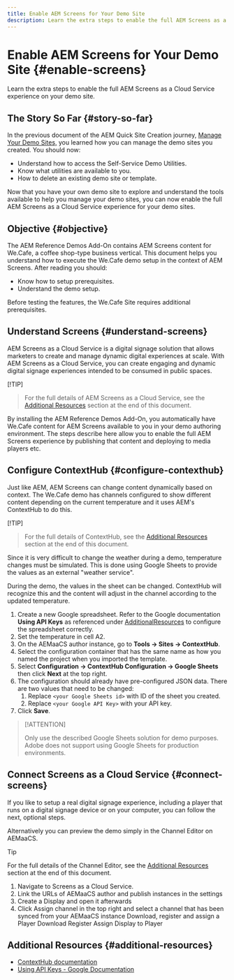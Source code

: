 ```yaml
---
title: Enable AEM Screens for Your Demo Site
description: Learn the extra steps to enable the full AEM Screens as a Cloud Service experience on your demo site.
---
```


# Enable AEM Screens for Your Demo Site {#enable-screens}

Learn the extra steps to enable the full AEM Screens as a Cloud Service experience on your demo site.

## The Story So Far {#story-so-far}

In the previous document of the AEM Quick Site Creation journey, [Manage Your Demo Sites,](manage.md) you learned how you can manage the demo sites you created. You should now:

* Understand how to access the Self-Service Demo Utilities.
* Know what utilities are available to you.
* How to delete an existing demo site or template.

Now that you have your own demo site to explore and understand the tools available to help you manage your demo sites, you can now enable the full AEM Screens as a Cloud Service experience for your demo sites.

## Objective {#objective}

The AEM Reference Demos Add-On contains AEM Screens content for We.Cafe, a coffee shop-type business vertical. This document helps you understand how to execute the We.Cafe demo setup in the context of AEM Screens. After reading you should:

* Know how to setup prerequisites.
* Understand the demo setup.

Before testing the features, the We.Cafe Site requires additional prerequisites.

## Understand Screens {#understand-screens}

AEM Screens as a Cloud Service is a digital signage solution that allows marketers to create and manage dynamic digital experiences at scale. With AEM Screens as a Cloud Service, you can create engaging and dynamic digital signage experiences intended to be consumed in public spaces.


[!TIP]
>
>For the full details of AEM Screens as a Cloud Service, see the [Additional Resources](#additional-resources) section at the end of this document.

By installing the AEM Reference Demos Add-On, you automatically have We.Cafe content for AEM Screens available to you in your demo authoring environment. The steps describe here allow you to enable the full AEM Screens experience by publishing that content and deploying to media players etc.

## Configure ContextHub {#configure-contexthub}

Just like AEM, AEM Screens can change content dynamically based on context. The We.Cafe demo has channels configured to show different content depending on the current temperature and it uses AEM's ContextHub to do this.

[!TIP]
>
>For the full details of ContextHub, see the [Additional Resources](#additional-resources) section at the end of this document.

Since it is very difficult to change the weather during a demo, temperature changes must be simulated. This is done using Google Sheets to provide the values as an external "weather service".

During the demo, the values in the sheet can be changed. ContextHub will recognize this and the content will adjust in the channel according to the updated temperature.

1. Create a new Google spreadsheet. Refer to the Google documentation **Using API Keys** as referenced under [AdditionalResources](#additional-resources) to configure the spreadsheet correctly.
1. Set the temperature in cell A2.
1. On the AEMaaCS author instance, go to  **Tools -&gt; Sites -&gt; ContextHub**.
1. Select the configuration container that has the same name as how you named the project when you imported the template.
1. Select  **Configuration -&gt; ContextHub Configuration -&gt; Google Sheets** then click **Next** at the top right.
1. The configuration should already have pre-configured JSON data. There are two values that need to be changed:
   1. Replace `<your Google Sheets id>` with ID of the sheet you created.
   1. Replace `<your Google API Key>` with your API key.
1. Click **Save**.

>[!ATTENTION]
>
>Only use the described Google Sheets solution for demo purposes. Adobe does not support using Google Sheets for production environments.

## Connect Screens as a Cloud Service {#connect-screens}

If you like to setup a real digital signage experience, including a player that runs on a digital signage device or on your computer, you can follow the next, optional steps.

Alternatively you can preview the demo simply in the Channel Editor on AEMaaCS.

>[!TIP]
>
>For the full details of the Channel Editor, see the [Additional Resources](#additional-resources) section at the end of this document.

1. Navigate to Screens as a Cloud Service.
1. Link the URLs of AEMaaCS author and publish instances in the settings
1. Create  a Display  and open it afterwards
1. Click  Assign channel  in the top right and select a channel that has been synced from your AEMaaCS instance
Download, register and assign a Player
Download
Register
Assign Display to Player


## Additional Resources {#additional-resources}

* [ContextHub documentation](/help/sites-cloud/authoring/personalization/contexthub.md)
* [Using API Keys - Google Documentation](https://developers.google.com/maps/documentation/javascript/get-api-key)